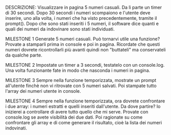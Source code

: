 DESCRIZIONE:
Visualizzare in pagina 5 numeri casuali. Da lì parte un timer di 30 secondi.
Dopo 30 secondi i numeri scompaiono e l'utente deve inserire, uno alla volta, i numeri che ha visto precedentemente, tramite il prompt().
Dopo che sono stati inseriti i 5 numeri, il software dice quanti e quali dei numeri da indovinare sono stati individuati.

MILESTONE 1
Generate 5 numeri casuali. Può tornarvi utile una funzione? Provate a stamparli prima in console e poi in pagina.
Ricordate che questi numeri dovrete ricontrollarli più avanti quindi non "buttateli" ma conservateli da qualche parte.

MILESTONE 2
Impostate un timer a 3 secondi, testatelo con un console.log. Una volta funzionante fate in modo che nasconda i numeri in pagina.

MILESTONE 3
Sempre nella funzione temporizzata, mostrate un prompt all'utente finchè non vi ritrovate con 5 numeri salvati. Poi stampate tutto l'array dei numeri utente in console.

MILESTONE 4
Sempre nella funzione temporizzata, ora dovrete confrontare i due array: i numeri estratti e quelli inseriti dall'utente. Da dove partire? Io inizierei a controllare di avere tutto quello che mi serve. Provate con console.log se avete visibilità dei due dati. Poi ragionate su come confrontare gli array e di come generare il risultato, cioè la lista dei numeri indovinati.